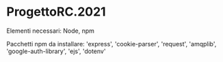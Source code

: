 # ProgettoRC.2021
Elementi necessari: Node, npm

Pacchetti npm da installare: 'express', 'cookie-parser', 'request', 'amqplib', 'google-auth-library', 'ejs', 'dotenv'
